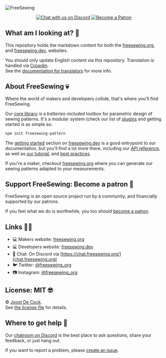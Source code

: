 ![FreeSewing](https://freesewing.org/banner.jpg)
<p align="center">
  <a href="https://chat.freesewing.org" title="Chat with us on Discord"><img src="https://img.shields.io/discord/698854858052075530?label=Chat%20on%20Discord" alt="Chat with us on Discord"/></a>
  <a href="https://freesewing.org/patrons/join"><img src="https://badgen.net/badge/become/a%20Patron/FF5B77" alt="Become a Patron"></a>
</p>

## What am I looking at? 🤔

This repository holds the markdown content for both
the [freesewing.org](https://freesewing.org),
and [freesewing.dev](https://freesewing.dev),
websites.

You should only update English content via this repository. Translation is handled
via [Crowdin](https://crowdin.com/project/fs-markdown).  
See the [documentation for translators](https://freesewing.dev/translators/) for more info.

## About FreeSewing 💀

Where the world of makers and developers collide, that's where you'll find FreeSewing.

Our [core library](https://freesewing.dev/) is a *batteries-included* toolbox
for parametric design of sewing patterns. It's a modular system (check our list
of [plugins](https://freesewing.dev/reference/plugins/) and getting started is as simple as:

```bash
npm init freesewing-pattern
```

The [getting started](https://freesewing.dev/start) section on [freesewing.dev](https://freesewing.dev/) is a good
entrypoint to our documentation, but you'll find a lot more there, including
our [API reference](https://freesewing.dev/api),
as well as [our tutorial](https://freesewing.dev/tutorial),
and [best practices](https://freesewing.dev/do).

If you're a maker, checkout [freesewing.org](https://freesewing.org) where you can generate
our sewing patterns adapted to your measurements.

## Support FreeSewing: Become a patron 🥰

FreeSewing is an open source project run by a community,
and financially supported by our patrons.

If you feel what we do is worthwhile, you too
should [become a patron](https://freesewing.org/patrons/join).

## Links 👩‍💻

 - 💻 Makers website: [freesewing.org](https://freesewing.org)
 - 💻 Developers website: [freesewing.dev](https://freesewing.dev)
 - 💬 Chat: On Discord via [https://chat.freesewing.org/](chat.freesewing.org)
 - 🐦 Twitter: [@freesewing_org](https://twitter.com/freesewing_org)
 - 📷 Instagram: [@freesewing_org](https://instagram.com/freesewing_org)

## License: MIT 🤓

© [Joost De Cock](https://github.com/joostdecock).  
See [the license file](https://github.com/freesewing/freesewing/blob/develop/LICENSE) for details.

## Where to get help 🤯

Our [chatroom on Discord](https://chat.freesewing.org/) is the best place to ask questions,
share your feedback, or just hang out.

If you want to report a problem, please [create an issue](https://github.com/freesewing/freesewing/issues/new).
